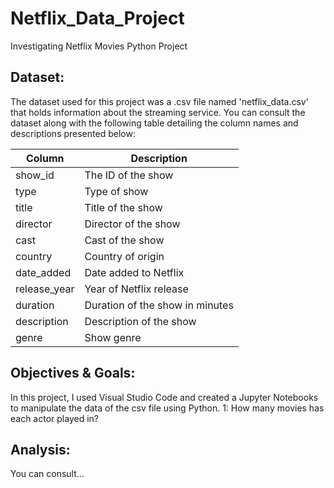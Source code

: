 # Netflix_Data_Project
Investigating Netflix Movies Python Project

## Dataset:

The dataset used for this project was a .csv file named 'netflix_data.csv' that holds information about the streaming service. You can consult the dataset along with the following table detailing the column names and descriptions presented below: 

| Column | Description |
| ------- | --- |
| show_id | The ID of the show |
| type | Type of show |
| title | Title of the show |
| director | Director of the show |
| cast | Cast of the show |
| country | Country of origin |
| date_added | Date added to Netflix |
| release_year | Year of Netflix release |
| duration | Duration of the show in minutes |
| description | Description of the show |
| genre | Show genre |

## Objectives & Goals:

In this project, I used Visual Studio Code and created a Jupyter Notebooks to manipulate the data of the csv file using Python.
    1: How many movies has each actor played in?
 
## Analysis:

You can consult...
